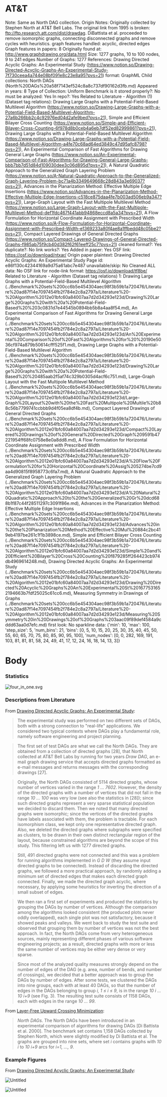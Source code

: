 # AT&T

Note: Same as North DAG collection.
Origin Notes: Originally collected by Stephen North at AT&T Bell Labs. The original link from 1995 is broken: ftp://ftp.research.att.com/dist/drawdag.
DiBattista et al. proceeded to remove isomorphic graphs, connecting disconnected graphs and remove cycles with heuristics. 
graph features handled: acyclic, directed edges
Graph features in papers: 8
Originally found at: http://www.graphdrawing.org/data.html
Size: 1277 graphs, 10 to 100 nodes, 9 to 241 edges
Number of Graphs: 1277
References: Drawing Directed Acyclic Graphs: An Experimental Study (https://www.notion.so/Drawing-Directed-Acyclic-Graphs-An-Experimental-Study-7f730ceea4a744e08bf091e8c23e8a95?pvs=21)
format: GraphML
Child collections: North DAGs (North%20DAGs%20a58f7143ef524c8a8c737df90162d3fb.md)
Appeared in years: 8
Type of Collection: Uniform Benchmark
is it stored properly?: No
must be analyzed: Yes
In repo?: Yes
Related to Literature - Algorithm (1) (Dataset tag relations): Drawing Large Graphs with a Potential-Field-Based Multilevel Algorithm (https://www.notion.so/Drawing-Large-Graphs-with-a-Potential-Field-Based-Multilevel-Algorithm-27a6b266bb2c4c92976ed04d2afe9bed?pvs=21), Simple and Efficient Bilayer Cross Counting (https://www.notion.so/Simple-and-Efficient-Bilayer-Cross-Counting-6f978d8b0ceb4a6eb7df52ed82999861?pvs=21), Drawing Large Graphs with a Potential-Field-Based Multilevel Algorithm (https://www.notion.so/Drawing-Large-Graphs-with-a-Potential-Field-Based-Multilevel-Algorithm-a4fe70c68ad64ed3849c47d95afc8798?pvs=21), An Experimental Comparison of Fast Algorithms for Drawing General Large Graphs (https://www.notion.so/An-Experimental-Comparison-of-Fast-Algorithms-for-Drawing-General-Large-Graphs-bbb7bb7d51d84d109030dee3c06d895d?pvs=21), A Natural Quadratic Approach to the Generalized Graph Layering Problem (https://www.notion.so/A-Natural-Quadratic-Approach-to-the-Generalized-Graph-Layering-Problem-bc71a4b3349649668c28d843a3e69037?pvs=21), Advances in the Planarization Method: Effective Multiple Edge Insertions (https://www.notion.so/Advances-in-the-Planarization-Method-Effective-Multiple-Edge-Insertions-c518ce875daa4fe7b003ad506eb9a347?pvs=21), Large-Graph Layout with the Fast Multipole Multilevel Method (https://www.notion.so/Large-Graph-Layout-with-the-Fast-Multipole-Multilevel-Method-def1fdc467f441abb94868eccd8a5a34?pvs=21), A Flow Formulation for Horizontal Coordinate Assignment with Prescribed Width (https://www.notion.so/A-Flow-Formulation-for-Horizontal-Coordinate-Assignment-with-Prescribed-Width-e1369233a80f4ae8a1ffbedd48c05be2?pvs=21), Compact Layered Drawings of General Directed Graphs (https://www.notion.so/Compact-Layered-Drawings-of-General-Directed-Graphs-f985ab75f9cb40d382f62f61eeff25c7?pvs=21)
cleaned format?: Yes
duplicate?: No
link works?: Yes
Added in paper: Yes
OSF link: https://osf.io/download/ntxar/
Origin paper plaintext: Drawing Directed Acyclic Graphs: An Experimental Study
Page id: e86f130c42344169a9d75a61abc7e487
unavailable/skip: No
Cleaned ALL data: No
OSF link for node-link format: https://osf.io/download/tf8be/
Related to Literature - Algorithm (Dataset tag relations) 1: Drawing Large Graphs with a Potential-Field-Based Multilevel Algorithm (../Benchmark%20sets%200cc6b5e454304aec98f3b59b1a720476/Literature%20ad87f14e7097454fb2f784e2c8a2797a/Literature%20-%20Algorithm%2012e01bfc60a84007aa7d2d34293e123d/Drawing%20Large%20Graphs%20with%20a%20Potential-Field-Based%20%203c0831d7e44545b0894bb5b8a4aa8f54.md), An Experimental Comparison of Fast Algorithms for Drawing General Large Graphs (../Benchmark%20sets%200cc6b5e454304aec98f3b59b1a720476/Literature%20ad87f14e7097454fb2f784e2c8a2797a/Literature%20-%20Algorithm%2012e01bfc60a84007aa7d2d34293e123d/An%20Experimental%20Comparison%20of%20Fast%20Algorithms%20for%20%20190e5036cf974a879b50614cfff525f1.md), Drawing Large Graphs with a Potential-Field-Based Multilevel Algorithm (../Benchmark%20sets%200cc6b5e454304aec98f3b59b1a720476/Literature%20ad87f14e7097454fb2f784e2c8a2797a/Literature%20-%20Algorithm%2012e01bfc60a84007aa7d2d34293e123d/Drawing%20Large%20Graphs%20with%20a%20Potential-Field-Based%20%20485aab2f5af74c329b0305d4acf6c751.md), Large-Graph Layout with the Fast Multipole Multilevel Method (../Benchmark%20sets%200cc6b5e454304aec98f3b59b1a720476/Literature%20ad87f14e7097454fb2f784e2c8a2797a/Literature%20-%20Algorithm%2012e01bfc60a84007aa7d2d34293e123d/Large-Graph%20Layout%20with%20the%20Fast%20Multipole%20Multile%20b88c56b7799741ccbbb9d4f05ea8df4b.md), Compact Layered Drawings of General Directed Graphs (../Benchmark%20sets%200cc6b5e454304aec98f3b59b1a720476/Literature%20ad87f14e7097454fb2f784e2c8a2797a/Literature%20-%20Algorithm%2012e01bfc60a84007aa7d2d34293e123d/Compact%20Layered%20Drawings%20of%20General%20Directed%20Graph%209591b47221954ff68fc0758e8e0a8dd8.md), A Flow Formulation for Horizontal Coordinate Assignment with Prescribed Width (../Benchmark%20sets%200cc6b5e454304aec98f3b59b1a720476/Literature%20ad87f14e7097454fb2f784e2c8a2797a/Literature%20-%20Algorithm%2012e01bfc60a84007aa7d2d34293e123d/A%20Flow%20Formulation%20for%20Horizontal%20Coordinate%20Assig%205274be7cd9aa4d90815f8958773c6fa7.md), A Natural Quadratic Approach to the Generalized Graph Layering Problem (../Benchmark%20sets%200cc6b5e454304aec98f3b59b1a720476/Literature%20ad87f14e7097454fb2f784e2c8a2797a/Literature%20-%20Algorithm%2012e01bfc60a84007aa7d2d34293e123d/A%20Natural%20Quadratic%20Approach%20to%20the%20Generalized%20Gr%20dcd688b1f87c44f28511297c3091f86e.md), Advances in the Planarization Method: Effective Multiple Edge Insertions (../Benchmark%20sets%200cc6b5e454304aec98f3b59b1a720476/Literature%20ad87f14e7097454fb2f784e2c8a2797a/Literature%20-%20Algorithm%2012e01bfc60a84007aa7d2d34293e123d/Advances%20in%20the%20Planarization%20Method%20Effective%20Mul%20884c2bc419eb4197be261c1f1b3898ce.md), Simple and Efficient Bilayer Cross Counting (../Benchmark%20sets%200cc6b5e454304aec98f3b59b1a720476/Literature%20ad87f14e7097454fb2f784e2c8a2797a/Literature%20-%20Algorithm%2012e01bfc60a84007aa7d2d34293e123d/Simple%20and%20Efficient%20Bilayer%20Cross%20Counting%20f879285ff264423cb974db4969614248.md), Drawing Directed Acyclic Graphs: An Experimental Study (../Benchmark%20sets%200cc6b5e454304aec98f3b59b1a720476/Literature%20ad87f14e7097454fb2f784e2c8a2797a/Literature%20-%20Algorithm%2012e01bfc60a84007aa7d2d34293e123d/Drawing%20Directed%20Acyclic%20Graphs%20An%20Experimental%20St%201677531652194663b7fdf25025c61cc6.md), Measuring Symmetry in Drawings of Graphs (../Benchmark%20sets%200cc6b5e454304aec98f3b59b1a720476/Literature%20ad87f14e7097454fb2f784e2c8a2797a/Literature%20-%20Algorithm%2012e01bfc60a84007aa7d2d34293e123d/Measuring%20Symmetry%20in%20Drawings%20of%20Graphs%203aac09f89def4584a9cddd63aa0d7efc.md)
first look: No
sparkline data: {'min': 10, 'max': 100, 'step_size': 5, 'num_bins': 21, 'bins': [0, 5, 10, 15, 20, 25, 30, 35, 40, 45, 50, 55, 60, 65, 70, 75, 80, 85, 90, 95, 100], 'num_nodes': [0, 0, 282, 169, 191, 103, 81, 81, 81, 58, 24, 49, 41, 17, 12, 24, 16, 18, 14, 13, 3]}

# Body

### Statistics

![four_in_one.svg](AT&T%20e86f130c42344169a9d75a61abc7e487/four_in_one.svg)

### Descriptions from Literature

From [Drawing Directed Acyclic Graphs: An Experimental Study](https://doi.org/10.1142/s0218195900000358):

> The experimental study was performed on two different sets of DAGs, both with a strong connection to "real-life" applications. We considered two typical contexts where DAGs play a fundamental role, namely software engineering and project planning.
> 

> The first set of test DAGs are what we call the North DAGs. They are obtained from a collection of directed graphs [28], that North collected at AT\&T Bell Labs by running for two years *Draw DAG*, an e-mail graph drawing service that accepts directed graphs formatted as e-mail messages and returns messages with the corresponding drawings [27].
> 

> Originally, the North DAGs consisted of 5114 directed graphs, whose number of vertices varied in the range *1 … 7602*. However, the density of the directed graphs with a number of vertices that did not fall in the range *10 … 100* was very low (see also the statistics in [28]); since such directed graphs represent a very sparse statistical population we decided to discard them. Then we noted that many directed graphs were isomorphic; since the vertices of the directed graphs have labels associated with them, the problem is tractable. For each isomorphism class, we kept only one representative directed graph. Also, we deleted the directed graphs where subgraphs were specified as clusters, to be drawn in their own distinct rectangular region of the layout, because constrained algorithms are beyond the scope of this study. This filtering left us with 1277 directed graphs.
> 

> Still, 491 directed graphs were not connected and this was a problem for running algorithms implemented in *G D W* (they assume input directed graphs to be connected). Instead of discarding the directed graphs, we followed a more practical approach, by randomly adding a minimum set of directed edges that makes each directed graph connected. Finally, we made the directed graph acyclic, where necessary, by applying some heuristics for inverting the direction of a small subset of edges.
> 

> We then ran a first set of experiments and produced the statistics by grouping the DAGs by number of vertices. Although the comparison among the algorithms looked consistent (the produced plots never oddly overlapped), each single plot was not satisfactory, because it showed peaks and valleys. We went back to study the test suite and observed that grouping them by number of vertices was not the best approach. In fact, the North DAGs come from very heterogeneous sources, mainly representing different phases of various software engineering projects; as a result, directed graphs with more or less the same number of vertices may be either very dense or very sparse.
> 

> Since most of the analyzed quality measures strongly depend on the number of edges of the DAG (e.g. area, number of bends, and number of crossings), we decided that a better approach was to group the DAGs by number of edges. After some tests, we clustered the DAGs into nine groups, each with at least 40 DAGs, so that the number of edges in the DAGs belonging to group *i, 1 ≤ i ≤ 9*, is in the range *10 i … 10 i+9* (see Fig. 3). The resulting test suite consists of 1158 DAGs, each with edges in the range *10 … 99*.
> 

From [Layer-Free Upward Crossing Minimization](https://doi.org/10.1145/1671970.1671975):

> *North DAGs.* The North DAGs have been introduced in an experimental comparison of algorithms for drawing DAGs [Di Battista et al. 2000]. The benchmark set contains 1,158 DAGs collected by Stephen North, which were slightly modified by Di Battista et al. The graphs are grouped into nine sets, where set *i* contains graphs with *10 i* to *10 i+9* arcs for *i=1, …, 9*.
> 

### Example Figures

From [Drawing Directed Acyclic Graphs: An Experimental Study](https://doi.org/10.1142/s0218195900000358):

![Untitled](AT&T%20e86f130c42344169a9d75a61abc7e487/Untitled.png)

![Untitled](AT&T%20e86f130c42344169a9d75a61abc7e487/Untitled%201.png)